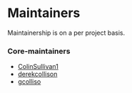 # Maintainers
Maintainership is on a per project basis.


### Core-maintainers

  - [ColinSullivan1](https://github.com/ColinSullivan1)
  - [derekcollison](https://github.com/derekcollison)
  - [gcolliso](https://github.com/gcolliso)